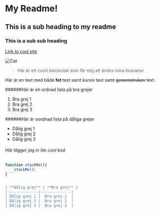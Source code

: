 # My Readme!
## This is a sub heading to my readme
### This is a sub sub heading

[Link to cool site](https://fend16.github.io/)

![Cat](https://camo.githubusercontent.com/0b25b4e7eff10a7e53bf38a2b1eff0bcc8137d91/687474703a2f2f706c6163656b697474656e2e636f6d2e73332e616d617a6f6e6177732e636f6d2f686f6d65706167652d73616d706c65732f3430382f3238372e6a7067)
> Här är ett coolt blockcitat som får mig att ändra mina livsvanor

Här är en text med både **fet** text samt *kursiv* text samt ~~genomstruken~~ text.

######Här är en ordnad lista på bra grejer
1. Bra grej 1
2. Bra grej 2
3. Bra grej 3

######Här är oordnad lista på dåliga grejer
* Dålig grej 1
* Dålig grej 2
* Dålig grej 3

###### Här lägger jag in lite cool kod
```javascript
function stackMe(){
    stackMe();
}```


| **Dålig grej** | **Bra grej** |
|--------------|--------------|
| Dålig grej 1 |  Bra grej 1  |
| Dålig grej 2 |  Bra grej 2  |
| Dålig grej 3 |  Bra grej 3  |
